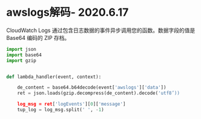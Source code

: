 # awslogs解码- 2020.6.17

CloudWatch Logs 通过包含日志数据的事件异步调用您的函数。数据字段的值是 Base64 编码的 ZIP 存档。

```python
import json
import base64
import gzip


def lambda_handler(event, context):

    de_content = base64.b64decode(event['awslogs']['data'])
    ret = json.loads(gzip.decompress(de_content).decode('utf8’))

    log_msg = ret['logEvents'][0]['message']
    tup_log = log_msg.split(' ', -1)
```

